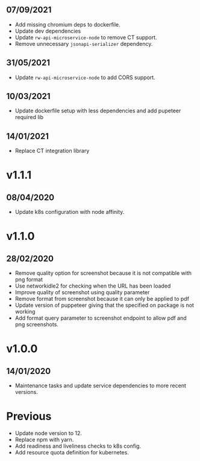 ## 07/09/2021

- Add missing chromium deps to dockerfile.
- Update dev dependencies
- Update `rw-api-microservice-node` to remove CT support.
- Remove unnecessary `jsonapi-serializer` dependency.

## 31/05/2021

- Update `rw-api-microservice-node` to add CORS support.

## 10/03/2021

- Update dockerfile setup with less dependencies and add pupeteer required lib

## 14/01/2021

- Replace CT integration library

# v1.1.1

## 08/04/2020

- Update k8s configuration with node affinity.

# v1.1.0

## 28/02/2020

- Remove quality option for screenshot because it is not compatible with png format
- Use networkidle2 for checking when the URL has been loaded
- Improve quality of screenshot using quality parameter
- Remove format from screenshot because it can only be applied to pdf
- Update version of puppeteer giving that the specified on package is not working
- Add format query parameter to screenshot endpoint to allow pdf and png screenshots.

# v1.0.0

## 14/01/2020

- Maintenance tasks and update service dependencies to more recent versions.

# Previous

- Update node version to 12.
- Replace npm with yarn.
- Add readiness and liveliness checks to k8s config.
- Add resource quota definition for kubernetes.
